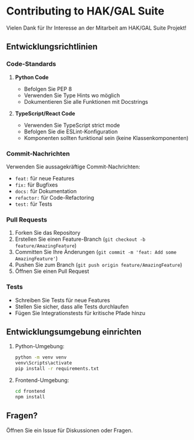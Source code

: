 # Contributing to HAK/GAL Suite

Vielen Dank für Ihr Interesse an der Mitarbeit am HAK/GAL Suite Projekt!

## Entwicklungsrichtlinien

### Code-Standards

1. **Python Code**
   - Befolgen Sie PEP 8
   - Verwenden Sie Type Hints wo möglich
   - Dokumentieren Sie alle Funktionen mit Docstrings

2. **TypeScript/React Code**
   - Verwenden Sie TypeScript strict mode
   - Befolgen Sie die ESLint-Konfiguration
   - Komponenten sollten funktional sein (keine Klassenkomponenten)

### Commit-Nachrichten

Verwenden Sie aussagekräftige Commit-Nachrichten:
- `feat:` für neue Features
- `fix:` für Bugfixes
- `docs:` für Dokumentation
- `refactor:` für Code-Refactoring
- `test:` für Tests

### Pull Requests

1. Forken Sie das Repository
2. Erstellen Sie einen Feature-Branch (`git checkout -b feature/AmazingFeature`)
3. Committen Sie Ihre Änderungen (`git commit -m 'feat: Add some AmazingFeature'`)
4. Pushen Sie zum Branch (`git push origin feature/AmazingFeature`)
5. Öffnen Sie einen Pull Request

### Tests

- Schreiben Sie Tests für neue Features
- Stellen Sie sicher, dass alle Tests durchlaufen
- Fügen Sie Integrationstests für kritische Pfade hinzu

## Entwicklungsumgebung einrichten

1. Python-Umgebung:
   ```bash
   python -m venv venv
   venv\Scripts\activate
   pip install -r requirements.txt
   ```

2. Frontend-Umgebung:
   ```bash
   cd frontend
   npm install
   ```

## Fragen?

Öffnen Sie ein Issue für Diskussionen oder Fragen.
